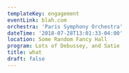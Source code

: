 ```yaml
---
templateKey: engagement
eventLink: blah.com
orchestra: 'Paris Symphony Orchestra'
dateTime: '2018-07-28T13:01:33-04:00'
location: Some Random Fancy Hall
program: Lots of Debussey, and Satie
title: what
draft: false
---
```


